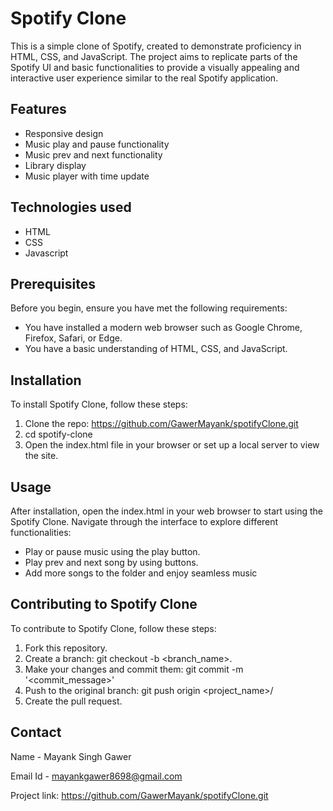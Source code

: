 # Spotify Clone

This is a simple clone of Spotify, created to demonstrate proficiency in HTML, CSS, and JavaScript. The project aims to replicate parts of the Spotify UI and basic functionalities to provide a visually appealing and interactive user experience similar to the real Spotify application.

## Features

- Responsive design
- Music play and pause functionality
- Music prev and next functionality
- Library display
- Music player with time update

## Technologies used

- HTML
- CSS
- Javascript

## Prerequisites

Before you begin, ensure you have met the following requirements:

- You have installed a modern web browser such as Google Chrome, Firefox, Safari, or Edge.
- You have a basic understanding of HTML, CSS, and JavaScript.

## Installation

To install Spotify Clone, follow these steps:

1. Clone the repo: https://github.com/GawerMayank/spotifyClone.git
2. cd spotify-clone
3. Open the index.html file in your browser or set up a local server to view the site.

## Usage

After installation, open the index.html in your web browser to start using the Spotify Clone. Navigate through the interface to explore different functionalities:

- Play or pause music using the play button.
- Play prev and next song by using buttons.
- Add more songs to the folder and enjoy seamless music

## Contributing to Spotify Clone

To contribute to Spotify Clone, follow these steps:

1. Fork this repository.
2. Create a branch: git checkout -b <branch_name>.
3. Make your changes and commit them: git commit -m '<commit_message>'
4. Push to the original branch: git push origin <project_name>/<location>
5. Create the pull request.

## Contact

Name - Mayank Singh Gawer

Email Id - mayankgawer8698@gmail.com

Project link: https://github.com/GawerMayank/spotifyClone.git
